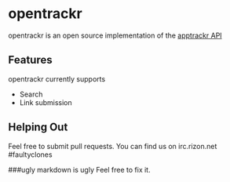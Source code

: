 opentrackr
=========

opentrackr is an open source implementation of the [apptrackr API]

Features
----------

opentrackr currently supports

* Search
* Link submission

Helping Out
------------

Feel free to submit pull requests. You can find us on irc.rizon.net #faultyclones





###ugly markdown is ugly
Feel free to fix it.


  [apptrackr API]: http://hackulo.us/forums/index.php?/topic/52727-apptrackr-api/

